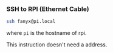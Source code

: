 
### SSH to RPI (Ethernet Cable)
```bash
ssh fanyx@pi.local
```
where `pi` is the hostname of rpi. 

This instruction doesn't need a address.

